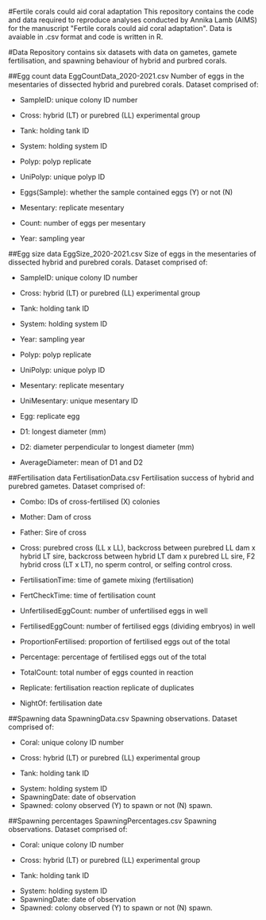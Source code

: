 #Fertile corals could aid coral adaptation
This repository contains the code and data required to reproduce analyses conducted by Annika Lamb (AIMS) for the manuscript "Fertile corals could aid coral adaptation".
Data is avaiable in .csv format and code is written in R.

#Data
Repository contains six datasets with data on gametes, gamete fertilisation, and spawning behaviour of hybrid and purbred corals.

##Egg count data
EggCountData_2020-2021.csv
Number of eggs in the mesentaries of dissected hybrid and purebred corals. Dataset comprised of:
- SampleID: unique colony ID number
+ Cross: hybrid (LT) or purebred (LL) experimental group
* Tank: holding tank ID
- System: holding system ID
+ Polyp: polyp replicate
* UniPolyp: unique polyp ID
- Eggs(Sample): whether the sample contained eggs (Y) or not (N)
+ Mesentary: replicate mesentary
* Count: number of eggs per mesentary
- Year: sampling year

##Egg size data 
EggSize_2020-2021.csv
Size of eggs in the mesentaries of dissected hybrid and purebred corals. Dataset comprised of:
- SampleID: unique colony ID number
+ Cross: hybrid (LT) or purebred (LL) experimental group
* Tank: holding tank ID
- System: holding system ID
+ Year: sampling year
* Polyp: polyp replicate
- UniPolyp: unique polyp ID
+ Mesentary: replicate mesentary
* UniMesentary: unique mesentary ID
- Egg: replicate egg
+ D1: longest diameter (mm)
* D2: diameter perpendicular to longest diameter (mm)
- AverageDiameter: mean of D1 and D2

##Fertilisation data
FertilisationData.csv
Fertilisation success of hybrid and purebred gametes. Dataset comprised of:
- Combo: IDs of cross-fertilised (X) colonies
* Mother: Dam of cross
- Father: Sire of cross
+ Cross: purebred cross (LL x LL), backcross between purebred LL dam x hybrid LT sire, backcross between hybrid LT dam x purebred LL sire, F2 hybrid cross (LT x LT), no sperm control, or selfing control cross. 
* FertilisationTime: time of gamete mixing (fertilisation)
- FertCheckTime: time of fertilisation count
+ UnfertilisedEggCount: number of unfertilised eggs in well
* FertilisedEggCount: number of fertilised eggs (dividing embryos) in well
- ProportionFertilised: proportion of fertilised eggs out of the total
+ Percentage: percentage of fertilised eggs out of the total
* TotalCount: total number of eggs counted in reaction
- Replicate: fertilisation reaction replicate of duplicates
+ NightOf: fertilisation date

##Spawning data
SpawningData.csv
Spawning observations. Dataset comprised of:
- Coral: unique colony ID number
+ Cross: hybrid (LT) or purebred (LL) experimental group
* Tank: holding tank ID
- System: holding system ID
- SpawningDate: date of observation
- Spawned: colony observed (Y) to spawn or not (N) spawn.

##Spawning percentages
SpawningPercentages.csv
Spawning observations. Dataset comprised of:
- Coral: unique colony ID number
+ Cross: hybrid (LT) or purebred (LL) experimental group
* Tank: holding tank ID
- System: holding system ID
- SpawningDate: date of observation
- Spawned: colony observed (Y) to spawn or not (N) spawn.
